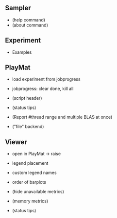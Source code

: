 Sampler
-------
* (help command)
* (about command)


Experiment
----------
* Examples


PlayMat
-------
* load experiment from jobprogress
* jobprogress: clear done, kill all

* (script header)
* (status tips)
* (Report #thread range and multiple BLAS at once)
* ("file" backend)


Viewer
------
* open in PlayMat -> raise
* legend placement
* custom legend names
* order of barplots

* (hide unavailable metrics)
* (memory metrics)
* (status tips)

